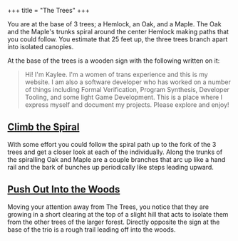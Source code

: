 +++
title = "The Trees"
+++

You are at the base of 3 trees; a Hemlock, an Oak, and a
Maple. The Oak and the Maple's trunks spiral around the
center Hemlock making paths that you could follow. You
estimate that 25 feet up, the three trees branch apart
into isolated canopies.

At the base of the trees is a wooden sign with the following
written on it:

> Hi! I'm Kaylee. I'm a women of trans experience and this
> is my website. I am also a software developer who has
> worked on a number of things including Formal
> Verification, Program Synthesis, Developer Tooling, and
> some light Game Development. This is a place where I
> express myself and document my projects. Please explore
> and enjoy!

## [Climb the Spiral](@/fork.md)
With some effort you could follow the spiral path up to the
fork of the 3 trees and get a closer look at each of the
individually. Along the trunks of the spiralling Oak and
Maple are a couple branches that arc up like a hand rail and
the bark of bunches up periodically like steps leading
upward.

## [Push Out Into the Woods](@/woods.md)
Moving your attention away from The Trees, you notice that
they are growing in a short clearing at the top of a slight
hill that acts to isolate them from the other trees of the
larger forest. Directly opposite the sign at the base of the
trio is a rough trail leading off into the woods.

